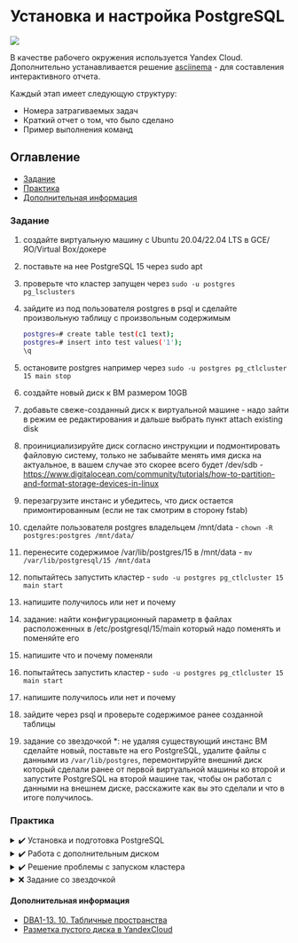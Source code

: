 # Установка и настройка PostgreSQL

<p align="left">
    <a href="https://www.postgresql.org/" target="blank">
        <img src="https://img.shields.io/badge/postgres-%23316192.svg?style=for-the-badge&logo=postgresql&logoColor=white"/>
    </a>
</p>

В качестве рабочего окружения используется Yandex Cloud. 
Дополнительно устанавливается решение [asciinema](https://asciinema.org/) - для составления интерактивного отчета.

Каждый этап имеет следующую структуру:
 * Номера затрагиваемых задач
 * Краткий отчет о том, что было сделано
 * Пример выполнения команд

## Оглавление

- [Задание](#задание)
- [Практика](#практика)
- [Дополнительная информация](#дополнительная-информация)


### Задание

1. создайте виртуальную машину c Ubuntu 20.04/22.04 LTS в GCE/ЯО/Virtual Box/докере
2. поставьте на нее PostgreSQL 15 через sudo apt
3. проверьте что кластер запущен через `sudo -u postgres pg_lsclusters`
4. зайдите из под пользователя postgres в psql и сделайте произвольную таблицу с произвольным содержимым

   ```bash
   postgres=# create table test(c1 text);
   postgres=# insert into test values('1');
   \q
   ```
5. остановите postgres например через `sudo -u postgres pg_ctlcluster 15 main stop`
6. создайте новый диск к ВМ размером 10GB
7. добавьте свеже-созданный диск к виртуальной машине - надо зайти в режим ее редактирования и дальше выбрать пункт attach existing disk
8. проинициализируйте диск согласно инструкции и подмонтировать файловую систему, только не забывайте менять имя диска на актуальное, в вашем случае это скорее всего будет /dev/sdb - https://www.digitalocean.com/community/tutorials/how-to-partition-and-format-storage-devices-in-linux
9. перезагрузите инстанс и убедитесь, что диск остается примонтированным (если не так смотрим в сторону fstab)
10. сделайте пользователя postgres владельцем /mnt/data - `chown -R postgres:postgres /mnt/data/`
11. перенесите содержимое /var/lib/postgres/15 в /mnt/data - `mv /var/lib/postgresql/15 /mnt/data`
12. попытайтесь запустить кластер - `sudo -u postgres pg_ctlcluster 15 main start`
13. напишите получилось или нет и почему
14. задание: найти конфигурационный параметр в файлах расположенных в /etc/postgresql/15/main который надо поменять и поменяйте его
15. напишите что и почему поменяли
16. попытайтесь запустить кластер - `sudo -u postgres pg_ctlcluster 15 main start`
17. напишите получилось или нет и почему
18. зайдите через psql и проверьте содержимое ранее созданной таблицы
19. задание со звездочкой *: не удаляя существующий инстанс ВМ сделайте новый, поставьте на его PostgreSQL, удалите файлы с данными из `/var/lib/postgres`, перемонтируйте внешний диск который сделали ранее от первой виртуальной машины ко второй и запустите PostgreSQL на второй машине так, чтобы он работал с данными на внешнем диске, расскажите как вы это сделали и что в итоге получилось.

### Практика

<details>
  <summary> ✔️ Установка и подготовка PostgreSQL</summary>

**Затрагиваемые задачи**: 1 - 6

**Выполнение задания**:

* В ходе выполнения задания, было настроено окружение в Yandex Cloud(Ubuntu 20.04 LTS OS Login).
* После подготовки образа, согласно материалам из лекции 3(Установка PostgreSQL) был установлен PostgreSQL 15 версии.
* После установки PostgreSQL, была создана таблица и вставлена тестовая запись.
* Дополнительно были проверены доступные диски для ВМ.

**Установка PostgreSQL**:

[![asciicast](https://asciinema.org/a/1DHpYJAYpHzOoMl2uvPJVtU7a.svg)](https://asciinema.org/a/1DHpYJAYpHzOoMl2uvPJVtU7a)

**Подготовка PostgreSQL**:

[![asciicast](https://asciinema.org/a/fuoV8DVVQSQdSpVHUyTEdZ94Q.svg)](https://asciinema.org/a/fuoV8DVVQSQdSpVHUyTEdZ94Q)

</details>

<details>
  <summary> ✔️ Работа с дополнительным диском</summary>

**Затрагиваемые задачи**: 7 - 13

**Выполнение задания**:

* Согласно приложенной инструкции, в Yandex Cloud был создан диск - disc2:
  * **Размер 20 ГБ**: (минимальный размер)
  * **Размер блока**:  4 КБ
  * **Тип**: HDD
  * **Макс. IOPS (чтение / запись)**: 300 / 300
  * **Макс. bandwidth (чтение / запись)**: 30 МБ/с / 30 МБ/с
* После создания диск был подключен к ВМ и настроен согласно инструкции из [официальной документации](https://yandex.cloud/ru/docs/compute/operations/vm-control/vm-attach-disk#mount). Ввиду того, что все действия были повторены из инструкции, в интерактивном отчете команд нет.
* После настроек диска, его раздел был примонтирован к директории `/mnt/data`, владельцем которой был назначен пользователь `postgres`.
* Содержимое папки `/var/lib/postgres/15` было перемещено в `/mnt/data`.
* При попытке запустить кластер возникла ошибка, согласно которой директория `/var/lib/postgres/15` не доступна или не существует.

**Пример**:

[![asciicast](https://asciinema.org/a/sBoMkXR51npCnaFPb2oKzU6I3.svg)](https://asciinema.org/a/sBoMkXR51npCnaFPb2oKzU6I3)

</details>

<details>
  <summary> ✔️ Решение проблемы с запуском кластера</summary>

**Затрагиваемые задачи**: 14 - 18

**Выполнение задания**:

* На прошлом этапе данные для PostgreSQL были перемещены в новую директорию `/mnt/data`, но при этом настройки не были изменены.
* В файле `/etc/postgresql/15/main/postgresql.conf` была внесена правка: `data_directory = '/mnt/data/15/main'`.
* После изменения каталога, хранящего данные, кластер запустился.
* Также дополнительно была проверена тестовая таблица.

**Пример**:

[![asciicast](https://asciinema.org/a/eVmqpZsxw2xy5BLKMNyy1zX1v.svg)](https://asciinema.org/a/eVmqpZsxw2xy5BLKMNyy1zX1v)

</details>

<details>
  <summary> ❌ Задание со звездочкой </summary>

**Затрагиваемые задачи**: 19

Ввиду отсутствия навыков работы с монтированием и настройкой дисков, дополнительное задание не было выполнено.

</details>


#### Дополнительная информация
* [DBA1-13. 10. Табличные пространства](https://www.youtube.com/watch?v=uPfM74fKm9o)
* [Разметка пустого диска в YandexCloud](https://yandex.cloud/ru/docs/compute/operations/vm-control/vm-attach-disk#mount)